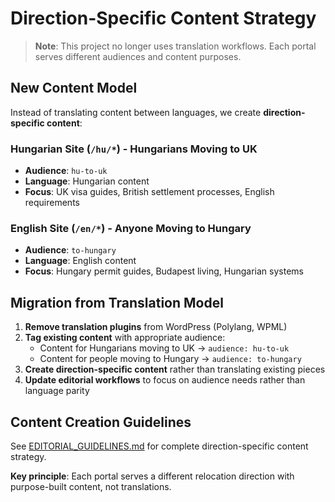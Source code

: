 # Direction-Specific Content Strategy

> **Note**: This project no longer uses translation workflows. Each portal serves different audiences and content purposes.

## New Content Model

Instead of translating content between languages, we create **direction-specific content**:

### Hungarian Site (`/hu/*`) - Hungarians Moving to UK
- **Audience**: `hu-to-uk` 
- **Language**: Hungarian content
- **Focus**: UK visa guides, British settlement processes, English requirements

### English Site (`/en/*`) - Anyone Moving to Hungary
- **Audience**: `to-hungary`
- **Language**: English content  
- **Focus**: Hungary permit guides, Budapest living, Hungarian systems

## Migration from Translation Model

1. **Remove translation plugins** from WordPress (Polylang, WPML)
2. **Tag existing content** with appropriate audience:
   - Content for Hungarians moving to UK → `audience: hu-to-uk`
   - Content for people moving to Hungary → `audience: to-hungary`
3. **Create direction-specific content** rather than translating existing pieces
4. **Update editorial workflows** to focus on audience needs rather than language parity

## Content Creation Guidelines

See [EDITORIAL_GUIDELINES.md](./EDITORIAL_GUIDELINES.md) for complete direction-specific content strategy.

**Key principle**: Each portal serves a different relocation direction with purpose-built content, not translations.
